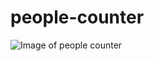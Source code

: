# people-counter
![Image of people counter](https://github.com/ABraik-bit/people-counter/blob/main/People_counter_LCIZ.gif)

